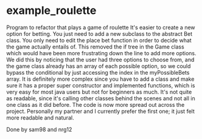 # example_roulette
Program to refactor that plays a game of roulette
It's easier to create a new option for betting.  You just need to add a new subclass
to the abstract Bet class.  You only need to edit the place bet function in order
to decide what the game actually entails of.  This removed the if tree in the Game class which would have been more frustrating down the line to add more options.  We did this by noticing that the user had three options to choose from, and the game class already has an array of each possible option, so we could bypass the conditional by just accessing the index in the myPossibleBets array.  It is definitely more complex since you have to add a class and make sure it has a proper super constructor and implemented functions, which is very easy for most java users but not for beginners as much.  It's not quite as readable, since it's calling other classes behind the scenes and not all in one class as it did before.  The code is now more spread out across the project.  Personally my partner and I currently prefer the first one; it just felt more readable and natural.  

Done by sam98 and nrg12